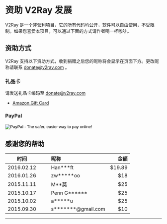 # 资助 V2Ray 发展

V2Ray 是一个非营利项目，它的所有代码均公开，软件可以自由使用，不受限制。如果您喜爱本项目，可以通过下面的方式请作者喝一杯咖啡。

## 资助方式
V2Ray 支持以下资助方式，收到捐赠之后您的昵称将会显示在页面下方。更改昵称请联系 donate@v2ray.com 。

### 礼品卡
请发送礼品卡编码至  donate@v2ray.com
* [Amazon Gift Card](https://www.amazon.com/gp/product/B004LLIKVU/gcrnsts?ie=UTF8&qid=1443538350&ref_=lp_2238192011_1_1&s=gift-cards&sr=1-1)

### PayPal
<form action="https://www.paypal.com/cgi-bin/webscr" method="post" target="_top">
<input type="hidden" name="cmd" value="_s-xclick">
<input type="hidden" name="hosted_button_id" value="E7KSTB7TT2QEE">
<input type="image" src="https://www.paypalobjects.com/en_US/i/btn/btn_donate_SM.gif" border="0" name="submit" alt="PayPal - The safer, easier way to pay online!">
<img alt="" border="0" src="https://www.paypalobjects.com/en_US/i/scr/pixel.gif" width="1" height="1">
</form>

## 感谢您的帮助

时间       |　　昵称       |　金额
:---------:|:--------------|------:
2016.02.12 |　　Han\*\*\*ft   |  $19.89
2016.01.26 |　　zw\*\*\*\*\*oo|　$18
2015.11.11 |　　M\*\*莫|　$25
2015.10.17 |　　Penn G\*\*\*\*\*\*|　$25
2015.10.02 |　　a\*\*\*\*\*u|　$25
2015.09.30 |　　s\*\*\*\*\*\*\*@gmail.com|　$10
----------------------------------
